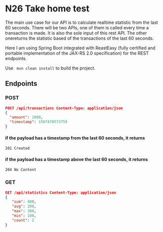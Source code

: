 # N26 Take home test

The main use case for our API is to calculate realtime statistic from the last 60 seconds. There will be two APIs, one of them is called every time a transaction is made. It is also the sole input of this rest API. The other onereturns the statistic based of the transactions of the last 60 seconds.

Here I am using Spring Boot integrated with ReastEasy (fully certified and portable implementation of the JAX-RS 2.0 specification) for the REST endpoints. 

Use ``` mvn clean install``` to build the project.

## Endpoints
### POST
```json
POST /api/transactions Content-Type: application/json
{
  "amount": 1000,
  "timestamp": 1507470573759
}
```
#### if the payload has a timestamp from the last 60 seconds, it returns
```
201 Created
```

#### if the payload has a timestamp above the last 60 seconds, it returns
```
204 No Content
```

### GET
```json
GET /api/statistics Content-Type: application/json
{
   "sum": 400,
   "avg": 200,
   "max": 300,
   "min": 100,
   "count": 2
}
```
